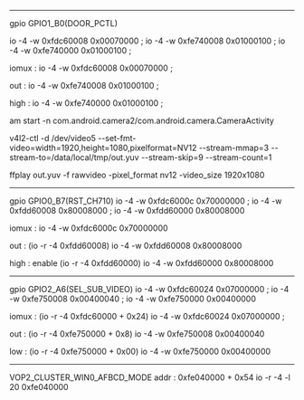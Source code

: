 -----
gpio GPIO1_B0(DOOR_PCTL)

io -4 -w 0xfdc60008 0x00070000 ; io -4 -w 0xfe740008 0x01000100 ; io -4 -w 0xfe740000 0x01000100 ; 

iomux :
io -4 -w 0xfdc60008 0x00070000 ; 

out :
io -4 -w 0xfe740008 0x01000100 ; 

high :
io -4 -w 0xfe740000 0x01000100 ; 

am start -n com.android.camera2/com.android.camera.CameraActivity


v4l2-ctl -d /dev/video5 --set-fmt-video=width=1920,height=1080,pixelformat=NV12 --stream-mmap=3 --stream-to=/data/local/tmp/out.yuv --stream-skip=9 --stream-count=1 


ffplay out.yuv -f rawvideo -pixel_format nv12 -video_size 1920x1080


-----
gpio GPIO0_B7(RST_CH710)
io -4 -w 0xfdc6000c 0x70000000 ; io -4 -w 0xfdd60008 0x80008000 ; io -4 -w 0xfdd60000 0x80008000

iomux : 
io -4 -w 0xfdc6000c 0x70000000

out : (io -r -4 0xfdd60008)
io -4 -w 0xfdd60008 0x80008000

high : enable (io -r -4 0xfdd60000)
io -4 -w 0xfdd60000 0x80008000

-----
gpio GPIO2_A6(SEL_SUB_VIDEO)
io -4 -w 0xfdc60024 0x07000000 ; io -4 -w 0xfe750008 0x00400040 ; io -4 -w 0xfe750000 0x00400000


iomux : (io -r -4 0xfdc60000 + 0x24)
io -4 -w 0xfdc60024 0x07000000 ; 

out : (io -r -4 0xfe750000 + 0x8)
io -4 -w 0xfe750008 0x00400040

low : (io -r -4 0xfe750000 + 0x00)
io -4 -w 0xfe750000 0x00400000

-----
VOP2_CLUSTER_WIN0_AFBCD_MODE 
addr : 0xfe040000 + 0x54
io -r -4 -l 20 0xfe040000 
